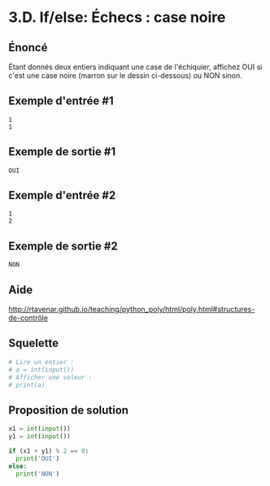 # 3.D. If/else: Échecs : case noire

## **Énoncé**

Étant donnés deux entiers indiquant une case de l'échiquier, affichez OUI si c'est une case noire (marron sur le dessin ci-dessous) ou NON sinon.



## **Exemple d'entrée** #1

```
1
1
```

## **Exemple de sortie** #1

```
OUI
```

## **Exemple d'entrée** #2

```
1
2
```

## **Exemple de sortie** #2

```
NON
```

## Aide

http://rtavenar.github.io/teaching/python_poly/html/poly.html#structures-de-contrôle

## Squelette

```python
# Lire un entier :
# a = int(input())
# Afficher une valeur :
# print(a)
```

## Proposition de solution

```python
x1 = int(input())
y1 = int(input())

if (x1 + y1) % 2 == 0:
  print('OUI')
else:
  print('NON')
```

